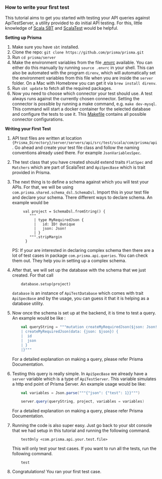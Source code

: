 ### How to write your first test

This tutorial aims to get you started with testing your API queries against ApiTestServer, a utility provided to do initial API testing. For this, little knowledge of [Scala SBT](https://www.scala-sbt.org/) and [ScalaTest](http://www.scalatest.org/) would be helpful.

**Setting up Prisma**
1. Make sure you have `sbt` installed.
1. Clone the repo: `git clone https://github.com/prisma/prisma.git`
1. Run `cd prisma/server`
1. Make the environment variables from the file [.envrc](https://github.com/prisma/prisma/blob/master/server/.envrc) available. You can either do this manually by running `source .envrc` in your shell. This can also be automated with the program `direnv`, which will automatically set the environment variables from this file when you are inside the `server` folder. On a Mac with Homebrew you can get it via `brew install direnv`.
1. Run `sbt update` to fetch all the required packages.
1. Now you need to choose which connector your test should use. A test always runs against the currently chosen connector. Setting the connector is possible by running a make command, e.g. `make dev-mysql`. This command will start a docker container for the selected database and configure the tests to use it. This [Makefile](https://github.com/prisma/prisma/blob/master/server/Makefile) contains all possible connector configurations. 


**Writing your First Test**

1. API test files are written at location `{Prisma_Directory}/server/servers/api/src/test/scala/com/prisma/api`. Go ahead and create your test file class and follow the naming conventions already used there. For example `JsonVariablesSpec`.
1. The test class that you have created should extend traits `FlatSpec` and `Matchers` which are part of ScalaTest and `ApiSpecBase` which is trait provided in Prisma.
1. The next thing is to define a schema against which you will test your APIs. For that, we will be using `com.prisma.shared.schema_dsl.SchemaDsl`. Import this in your test file and declare your schema. There different ways to declare schema. An example would be
    ```
         val project = SchemaDsl.fromString() {
            """
              | type MyRequiredJson {
              |   id: ID! @unique
              |   json: Json!
              | }
            """.stripMargin
          }
    ```
    PS: If your are interested in declaring complex schema then there are a lot of test cases in package `com.prisma.api.queries`. You can check them out. They help you in setting up a complex schema.

1. After that, we will set up the database with the schema that we just created. For that call
    ```
        database.setup(project)
    ```
    `database` is an instance of `ApiTestDatabase` which comes with trait `ApiSpecBase` and by the usage, you can guess it that it is helping as a database utility.

1. Now once the schema is set up at the backend, it is time to test a query. An example would be like :
    ```scala
        val queryString = """mutation createMyRequiredJson($json: Json!) {
        | createMyRequiredJson(data: {json: $json}) {
        |  id
        |  json
        | }
        |}"""
    ```
    For a detailed explanation on making a query, please refer Prisma Documentation.
1. Testing this query is really simple. In `ApiSpecBase` we already have a `server` variable which is a type of `ApiTestServer`. This variable simulates a http end point of Prisma Server. An example usage would be like:
    ```scala
        val variables = Json.parse("""{"json": {"test": 1}}""")

        server.query(queryString, project, variables = variables)
    ```

    For a detailed explanation on making a query, please refer Prisma Documentation.
1. Running the code is also super easy. Just go back to your sbt console that we had setup in this tutorial and running the following command.
    ```
        testOnly <com.prisma.api.your.test.file>
    ```
    This will only test your test cases. If you want to run all the tests, run the following command.
    ```
        test
    ```

1. Congratulations! You ran your first test case.
